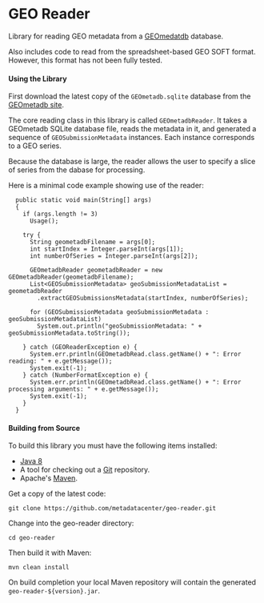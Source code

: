 GEO Reader
==========

Library for reading GEO metadata from a [GEOmedatdb](http://gbnci.abcc.ncifcrf.gov/geo/) database.

Also includes code to read from the spreadsheet-based GEO SOFT format. However, this format has not been fully tested.

#### Using the Library

First download the latest copy of the ```GEOmetadb.sqlite``` database from the [GEOmetadb site](https://gbnci-abcc.ncifcrf.gov/geo/).

The core reading class in this library is called ```GEOmetadbReader```. It takes a GEOmetadb SQLite database file, reads the metadata in it,
and generated a sequence of ```GEOSubmissionMetadata``` instances. Each instance corresponds to a GEO series.

Because the database is large, the reader allows the user to specify a slice of series from the dabase for processing.

Here is a minimal code example showing use of the reader:

```
  public static void main(String[] args)
  {
    if (args.length != 3)
      Usage();
    
    try {
      String geometadbFilename = args[0];
      int startIndex = Integer.parseInt(args[1]);
      int numberOfSeries = Integer.parseInt(args[2]);

      GEOmetadbReader geometadbReader = new GEOmetadbReader(geometadbFilename);
      List<GEOSubmissionMetadata> geoSubmissionMetadataList = geometadbReader
        .extractGEOSubmissionsMetadata(startIndex, numberOfSeries);

      for (GEOSubmissionMetadata geoSubmissionMetadata : geoSubmissionMetadataList)
        System.out.println("geoSubmissionMetadata: " + geoSubmissionMetadata.toString());

    } catch (GEOReaderException e) {
      System.err.println(GEOmetadbRead.class.getName() + ": Error reading: " + e.getMessage());
      System.exit(-1);
    } catch (NumberFormatException e) {
      System.err.println(GEOmetadbRead.class.getName() + ": Error processing arguments: " + e.getMessage());
      System.exit(-1);
    }
  }
```

#### Building from Source

To build this library you must have the following items installed:

+ [Java 8](http://www.oracle.com/technetwork/java/javase/downloads/index.html)
+ A tool for checking out a [Git](http://git-scm.com/) repository.
+ Apache's [Maven](http://maven.apache.org/index.html).

Get a copy of the latest code:

    git clone https://github.com/metadatacenter/geo-reader.git 

Change into the geo-reader directory:

    cd geo-reader

Then build it with Maven:

    mvn clean install

On build completion your local Maven repository will contain the generated ```geo-reader-${version}.jar```.

